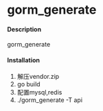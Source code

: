 # gorm_generate

#### Description
gorm_generate


#### Installation

1. 解压vendor.zip
2. go build
3. 配置mysql,redis
4. ./gorm_generate -T api
